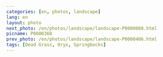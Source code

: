 ```yaml
---
categories: [en, photos, landscape]
lang: en
layout: photo
next_photo: /en/photos/landscape/landscape-P0000080.html
picname: P0000368
prev_photo: /en/photos/landscape/landscape-P0000406.html
tags: [Dead Grass, Oryx, Springbocks]
---
```


